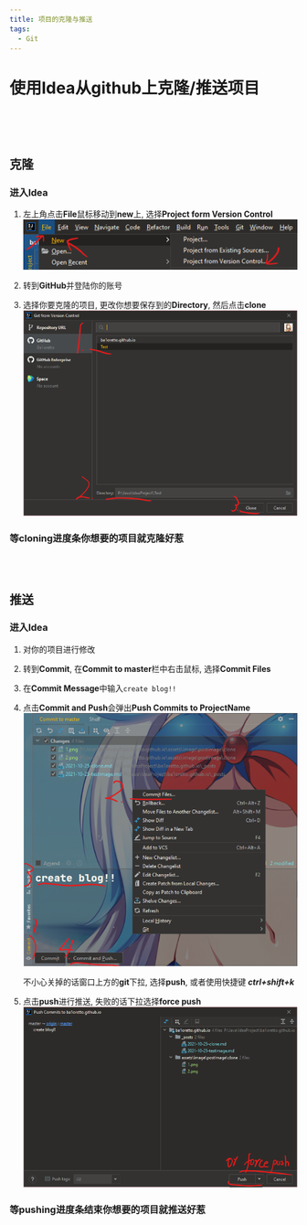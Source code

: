 ```yaml
---
title: 项目的克隆与推送
tags:
  - Git
---
```


# 使用Idea从github上克隆/推送项目

<br/><br/><br/>

## 克隆

### **进入Idea**

1. 左上角点击**File**鼠标移动到**new**上, 选择**Project form Version Control**
![](/assets/image/postImage/clone/1.png)

2. 转到**GitHub**并登陆你的账号

3. 选择你要克隆的项目, 更改你想要保存到的**Directory**, 然后点击**clone**
![](/assets/image/postImage/clone/2.png)

### 等cloning进度条你想要的项目就克隆好惹

<br/><br/>

## 推送

### **进入Idea**

1. 对你的项目进行修改


3. 转到**Commit**, 在**Commit to master**栏中右击鼠标, 选择**Commit Files**

4. 在**Commit Message**中输入`create blog!!`

5. 点击**Commit and Push**会弹出**Push Commits to ProjectName**
![](/assets/image/postImage/clone/3.png)

   不小心关掉的话窗口上方的**git**下拉, 选择**push**, 或者使用快捷键 ***ctrl+shift+k***

6. 点击**push**进行推送, 失败的话下拉选择**force push**
![](/assets/image/postImage/clone/4.png)

### 等pushing进度条结束你想要的项目就推送好惹